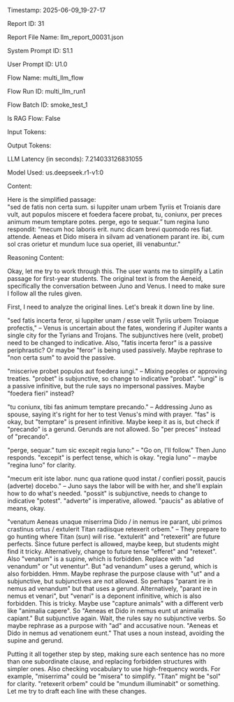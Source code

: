 Timestamp: 2025-06-09_19-27-17

Report ID: 31

Report File Name: llm_report_00031.json

System Prompt ID: S1.1

User Prompt ID: U1.0

Flow Name: multi_llm_flow

Flow Run ID: multi_llm_run1

Flow Batch ID: smoke_test_1

Is RAG Flow: False

Input Tokens: 

Output Tokens: 

LLM Latency (in seconds): 7.214033126831055

Model Used: us.deepseek.r1-v1:0

Content:

Here is the simplified passage:  
"sed de fatis non certa sum. si Iuppiter unam urbem Tyriis et Troianis dare vult, aut populos miscere et foedera facere probat, tu, coniunx, per preces animum meum temptare potes. perge, ego te sequar.” tum regina Iuno respondit: “mecum hoc laboris erit. nunc dicam brevi quomodo res fiat. attende. Aeneas et Dido misera in silvam ad venationem parant ire. ibi, cum sol cras orietur et mundum luce sua operiet, illi venabuntur."

Reasoning Content:

Okay, let me try to work through this. The user wants me to simplify a Latin passage for first-year students. The original text is from the Aeneid, specifically the conversation between Juno and Venus. I need to make sure I follow all the rules given.

First, I need to analyze the original lines. Let's break it down line by line.

"sed fatis incerta feror, si Iuppiter unam / esse velit Tyriis urbem Troiaque profectis," – Venus is uncertain about the fates, wondering if Jupiter wants a single city for the Tyrians and Trojans. The subjunctives here (velit, probet) need to be changed to indicative. Also, "fatis incerta feror" is a passive periphrastic? Or maybe "feror" is being used passively. Maybe rephrase to "non certa sum" to avoid the passive.

"miscerive probet populos aut foedera iungi." – Mixing peoples or approving treaties. "probet" is subjunctive, so change to indicative "probat". "iungi" is a passive infinitive, but the rule says no impersonal passives. Maybe "foedera fieri" instead?

"tu coniunx, tibi fas animum temptare precando." – Addressing Juno as spouse, saying it's right for her to test Venus's mind with prayer. "fas" is okay, but "temptare" is present infinitive. Maybe keep it as is, but check if "precando" is a gerund. Gerunds are not allowed. So "per preces" instead of "precando".

"perge, sequar.” tum sic excepit regia Iuno:" – "Go on, I'll follow." Then Juno responds. "excepit" is perfect tense, which is okay. "regia Iuno" – maybe "regina Iuno" for clarity.

"mecum erit iste labor. nunc qua ratione quod instat / confieri possit, paucis (adverte) docebo." – Juno says the labor will be with her, and she'll explain how to do what's needed. "possit" is subjunctive, needs to change to indicative "potest". "adverte" is imperative, allowed. "paucis" as ablative of means, okay.

"venatum Aeneas unaque miserrima Dido / in nemus ire parant, ubi primos crastinus ortus / extulerit Titan radiisque retexerit orbem." – They prepare to go hunting where Titan (sun) will rise. "extulerit" and "retexerit" are future perfects. Since future perfect is allowed, maybe keep, but students might find it tricky. Alternatively, change to future tense "efferet" and "retexet". Also "venatum" is a supine, which is forbidden. Replace with "ad venandum" or "ut venentur". But "ad venandum" uses a gerund, which is also forbidden. Hmm. Maybe rephrase the purpose clause with "ut" and a subjunctive, but subjunctives are not allowed. So perhaps "parant ire in nemus ad venandum" but that uses a gerund. Alternatively, "parant ire in nemus et venari", but "venari" is a deponent infinitive, which is also forbidden. This is tricky. Maybe use "capture animals" with a different verb like "animalia capere". So "Aeneas et Dido in nemus eunt ut animalia capiant." But subjunctive again. Wait, the rules say no subjunctive verbs. So maybe rephrase as a purpose with "ad" and accusative noun. "Aeneas et Dido in nemus ad venationem eunt." That uses a noun instead, avoiding the supine and gerund.

Putting it all together step by step, making sure each sentence has no more than one subordinate clause, and replacing forbidden structures with simpler ones. Also checking vocabulary to use high-frequency words. For example, "miserrima" could be "misera" to simplify. "Titan" might be "sol" for clarity. "retexerit orbem" could be "mundum illuminabit" or something. Let me try to draft each line with these changes.
